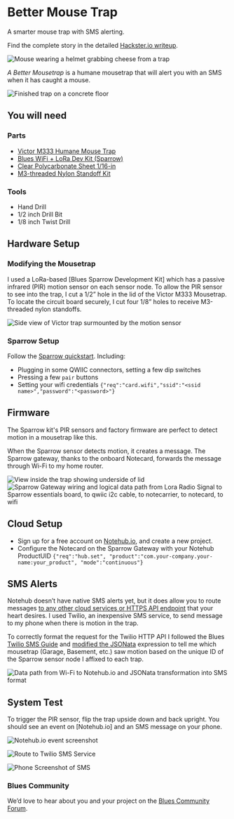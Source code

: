 # Better Mouse Trap

A smarter mouse trap with SMS alerting.

Find the complete story in the detailed [Hackster.io writeup](https://www.hackster.io/hendersoncarlton/i-love-checking-on-mousetraps-said-no-one-ever-52c5e7).

![Mouse wearing a helmet grabbing cheese from a trap](images/banner.png)

_A Better Mousetrap_ is a humane mousetrap that will alert you with an SMS when
it has caught a mouse.

![Finished trap on a concrete floor](images/pxl_20221018_203442381_2HE5Zxfkng.jpg)

## You will need

### Parts

- [Victor M333 Humane Mouse Trap](https://www.amazon.com/gp/product/B004CMNWES)
- [Blues WiFi + LoRa Dev Kit (Sparrow)](https://shop.blues.com/products/sparrow-dev-kit)
- [Clear Polycarbonate Sheet 1/16-in](https://www.amazon.com/gp/product/B07MQTDF4R)
- [M3-threaded Nylon Standoff Kit](https://www.amazon.com/gp/product/B07KP2ZFNJ)

### Tools

- Hand Drill
- 1/2 inch Drill Bit
- 1/8 inch Twist Drill

## Hardware Setup

### Modifying the Mousetrap

I used a LoRa-based [Blues Sparrow Development Kit] which has a passive
infrared (PIR) motion sensor on each sensor node. To allow the PIR sensor to see
into the trap, I cut a 1/2” hole in the lid of the Victor M333 Mousetrap. To
locate the circuit board securely, I cut four 1/8” holes to receive M3-threaded
nylon standoffs.

![Side view of Victor trap surmounted by the motion sensor](images/nf3_mousetrap_(7)_Ggl9W9TOQ8.jpg)

### Sparrow Setup

Follow the [Sparrow quickstart](https://dev.blues.io/quickstart/sparrow-quickstart/?&utm_source=github&utm_medium=web&utm_campaign=nf&utm_content=nf3#set-up-notecard). Including:

- Plugging in some QWIIC connectors, setting a few dip switches
- Pressing a few `pair` buttons
- Setting your wifi credentials `{"req":"card.wifi","ssid":"<ssid name>","password":"<password>"}`

## Firmware

The Sparrow kit's PIR sensors and factory firmware are perfect to detect motion
in a mousetrap like this.

When the Sparrow sensor detects motion, it creates a message. The Sparrow
gateway, thanks to the onboard Notecard, forwards the message through Wi-Fi to
my home router.

![View inside the trap showing underside of lid](images/nf3_mousetrap_(8)_gUpTQaXMpg.jpg)
![Sparrow Gateway wiring and logical data path from Lora Radio Signal to Sparrow essentials board, to qwiic i2c cable, to notecarrier, to notecard, to wifi](images/nf3_mousetrap_(13)_g4ofhDRGNm.jpg)

## Cloud Setup

- Sign up for a free account on [Notehub.io](https://notehub.io), and create a new project.
- Configure the Notecard on the Sparrow Gateway with your Notehub ProductUID
  `{"req":"hub.set", "product":"com.your-company.your-name:your_product", "mode":"continuous"}`

## SMS Alerts

Notehub doesn’t have native SMS alerts yet, but it does allow you to route messages [to any other cloud services or HTTPS API endpoint](https://dev.blues.io/guides-and-tutorials/routing-data-to-cloud/?&utm_source=github&utm_medium=web&utm_campaign=nf&utm_content=nf3) that your heart desires. I used Twilio, an inexpensive SMS service, to send message to my phone when there is motion in the trap.

To correctly format the request for the Twilio HTTP API I followed the Blues [Twilio SMS Guide](https://dev.blues.io/guides-and-tutorials/twilio-sms-guide/?&utm_source=github&utm_medium=web&utm_campaign=nf&utm_content=nf3) and [modified the JSONata](mousetrap.jsonata) expression to tell me which mousetrap (Garage, Basement, etc.) saw motion based on the unique ID of the Sparrow sensor node I affixed to each trap.

![Data path from Wi-Fi to Notehub.io and JSONata transformation into SMS format](images/nf3_mousetrap_(18)_sghXhszUbO.jpg)

## System Test

To trigger the PIR sensor, flip the trap upside down and back upright. You should see an event on [Notehub.io] and an SMS message on your phone.

![Notehub.io event screenshot](images/image_X1HU4mO9mN.jpg)

![Route to Twilio SMS Service](images/nf3_mousetrap_(19)_TOXG7lKQRu.jpg)

![Phone Screenshot of SMS](images/image_S2jSMIx7G8.jpg)

### Blues Community

We’d love to hear about you and your project on the [Blues Community Forum](https://discuss.blues.com/).
